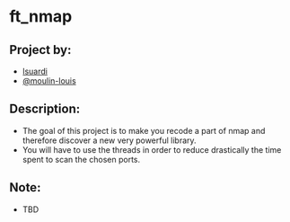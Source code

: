 # ft_nmap
## Project by:
- [lsuardi](https://github.com/2LeoCode)
- [@moulin-louis](https://github.com/moulin-louis)
## Description: 
- The goal of this project is to make you recode a part of nmap and therefore discover a
new very powerful library.
- You will have to use the threads in order to reduce drastically the time spent to scan the
chosen ports.
## Note:
- TBD

